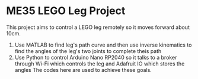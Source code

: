 # ME35 LEGO Leg Project

This project aims to control a LEGO leg remotely so it moves forward about 10cm.   
1. Use MATLAB to find leg's path curve and then use inverse kinematics to find the angles of the leg's two joints to complete theis path
2. Use Python to control Arduino Nano RP2040 so it talks to a broker through Wi-Fi which controls the leg and Adafruit IO which stores the angles
The codes here are used to achieve these goals.
